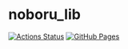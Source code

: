 # noboru_lib
[![Actions Status](https://github.com/Noboru2020/noboru_lib/workflows/verify/badge.svg)](https://github.com/Noboru2020/noboru_lib/actions)
 [![GitHub Pages](https://img.shields.io/static/v1?label=GitHub+Pages&message=+&color=brightgreen&logo=github)](https://Noboru2020.github.io/noboru_lib/) 
 
